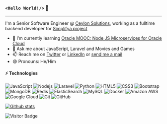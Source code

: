 ### `<Hello World!/>` 👋

---

I'm a Senior Software Engineer @ [Ceylon Solutions](https://www.ceylonsolutions.com/), working as a fulltime backend developer for [Simplifya project](https://www.simplifya.com/)

- 🌱 I’m currently learning [Oracle MOOC: Node JS Microservices for Oracle Cloud](https://github.com/snthamel/oracle-mooc-node-js)
- 💬 Ask me about JavaScript, Laravel and Movies and Games 
- 📫 Reach me on [Twitter](https://twitter.com/shehanthamel) or [LinkedIn](https://www.linkedin.com/in/shehan-thamel/) or [send me a mail](mailto:snthamel.lanka@gmail.com)
- 😄 Pronouns: He/Him

#### ⚡ Technologies

![JavaScript](https://img.shields.io/badge/-JavaScript-black?style=flat-square&logo=javascript)
![Nodejs](https://img.shields.io/badge/-Nodejs-black?style=flat-square&logo=Node.js)
![Laravel](https://img.shields.io/badge/-laravel-FF2D20?style=flat-square&logo=laravel&logoColor=white)
![Python](https://img.shields.io/badge/-Python-black?style=flat-square&logo=Python)
![HTML5](https://img.shields.io/badge/-HTML5-E34F26?style=flat-square&logo=html5&logoColor=white)
![CSS3](https://img.shields.io/badge/-CSS3-1572B6?style=flat-square&logo=css3)
![Bootstrap](https://img.shields.io/badge/-Bootstrap-563D7C?style=flat-square&logo=bootstrap)
![MongoDB](https://img.shields.io/badge/-MongoDB-black?style=flat-square&logo=mongodb)
![Redis](https://img.shields.io/badge/-Redis-black?style=flat-square&logo=Redis)
![ElasticSearch](https://img.shields.io/badge/-ElasticSearch-005571?style=flat-square&logo=elasticsearch)
![MySQL](https://img.shields.io/badge/-MySQL-black?style=flat-square&logo=mysql)
![Docker](https://img.shields.io/badge/-Docker-black?style=flat-square&logo=docker)
![Amazon AWS](https://img.shields.io/badge/Amazon%20AWS-232F3E?style=flat-square&logo=amazon-aws)
![Google Cloud](https://img.shields.io/badge/Google%20Cloud-black?style=flat-square&logo=google-cloud)
![Git](https://img.shields.io/badge/-Git-black?style=flat-square&logo=git)
![GitHub](https://img.shields.io/badge/-GitHub-181717?style=flat-square&logo=github)

[![Github stats](https://github-readme-stats.vercel.app/api?username=snthamel&count_private=true&theme=dark&show_icons=true&hide=stars,issues&cache_seconds=86400)](https://github.com/snthamel)

![Visitor Badge](https://visitor-badge.laobi.icu/badge?page_id=snthamel)

<!--
**snthamel/snthamel** is a ✨ _special_ ✨ repository because its `README.md` (this file) appears on your GitHub profile.

Here are some ideas to get you started:

- 🔭 I’m currently working on ...
- 🌱 I’m currently learning ...
- 👯 I’m looking to collaborate on ...
- 🤔 I’m looking for help with ...
- 💬 Ask me about ...
- 📫 How to reach me: ...
- 😄 Pronouns: ...
- ⚡ Fun fact: ...
-->
